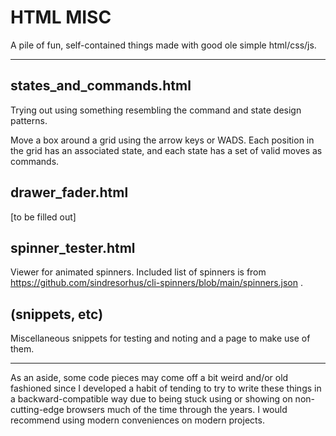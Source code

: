 # HTML MISC

A pile of fun, self-contained things made with good ole simple html/css/js.

--------

## __states_and_commands.html__

Trying out using something resembling the command and state design patterns.

Move a box around a grid using the arrow keys or WADS. Each position in the grid has an associated state, and each state has a set of valid moves as commands.


## __drawer_fader.html__

[to be filled out]


## __spinner_tester.html__

Viewer for animated spinners. Included list of spinners is from
https://github.com/sindresorhus/cli-spinners/blob/main/spinners.json .


## __(snippets, etc)__

Miscellaneous snippets for testing and noting and a page to make use of them.


--------

As an aside, some code pieces may come off a bit weird and/or old fashioned since I developed a habit of tending to try to write these things in a backward-compatible way due to being stuck using or showing on non-cutting-edge browsers much of the time through the years. I would recommend using modern conveniences on modern projects.


